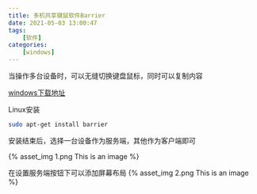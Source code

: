 ```yaml
---
title: 多机共享键鼠软件Barrier
date: 2021-05-03 13:00:47
tags: 
    [软件] 
categories: 
    [windows]
---
```

当操作多台设备时，可以无缝切换键盘鼠标，同时可以复制内容

[windows下载地址](https://github.com/debauchee/barrier/releases)


Linux安装
```bash
sudo apt-get install barrier
```

安装结束后，选择一台设备作为服务端，其他作为客户端即可

{% asset_img 1.png This is an image %}

在设置服务端按钮下可以添加屏幕布局
{% asset_img 2.png This is an image %}